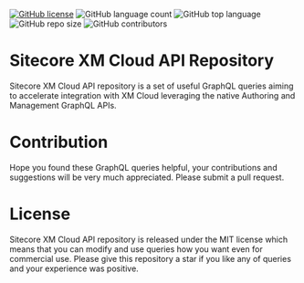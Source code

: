 [![GitHub license](https://img.shields.io/github/license/kate-orlova/sitecore-xm-cloud-api.svg)](https://github.com/kate-orlova/sitecore-xm-cloud-api/blob/master/LICENSE)
![GitHub language count](https://img.shields.io/github/languages/count/kate-orlova/sitecore-xm-cloud-api.svg?style=flat)
![GitHub top language](https://img.shields.io/github/languages/top/kate-orlova/sitecore-xm-cloud-api.svg?style=flat)
![GitHub repo size](https://img.shields.io/github/repo-size/kate-orlova/sitecore-xm-cloud-api.svg?style=flat)
![GitHub contributors](https://img.shields.io/github/contributors/kate-orlova/sitecore-xm-cloud-api)

# Sitecore XM Cloud API Repository
Sitecore XM Cloud API repository is a set of useful GraphQL queries aiming to accelerate integration with XM Cloud leveraging the native Authoring and Management GraphQL APIs. 

# Contribution
Hope you found these GraphQL queries helpful, your contributions and suggestions will be very much appreciated. Please submit a pull request.

# License
Sitecore XM Cloud API repository is released under the MIT license which means that you can modify and use queries how you want even for commercial use. Please give this repository a star if you like any of queries and your experience was positive.
